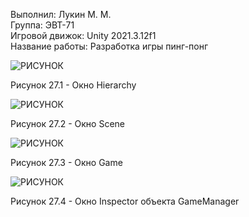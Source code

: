Выполнил: Лукин М. М.  
Группа: ЭВТ-71  
Игровой движок: Unity 2021.3.12f1  
Название работы: Разработка игры пинг-понг  




![РИСУНОК](https://gspics.org/images/2022/12/03/0XfFv7.png)  

Рисунок 27.1 - Окно Hierarchy  

![РИСУНОК](https://gspics.org/images/2022/12/03/0XfLbn.png)  

Рисунок 27.2 - Окно Scene  

![РИСУНОК](https://gspics.org/images/2022/12/03/0XfKiu.png)  

Рисунок 27.3 - Окно Game  

![РИСУНОК](https://gspics.org/images/2022/12/03/0XfV3o.png)  

Рисунок 27.4 - Окно Inspector объекта GameManager  
